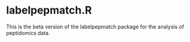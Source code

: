 # labelpepmatch.R

This is the beta version of the labelpepmatch package for the analysis of peptidomics data. 
